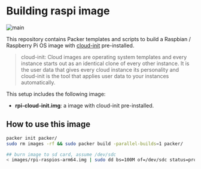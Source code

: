 # Building raspi image

![main](https://github.com/jsiebens/rpi-cloud-init/actions/workflows/build.yaml/badge.svg?branch=main)

This repository contains Packer templates and scripts to build a Raspbian / Raspberry Pi OS image with [cloud-init](https://cloud-init.io/) pre-installed.

> cloud-init: Cloud images are operating system templates and every instance starts out as an identical clone of every other instance. It is the user data that gives every cloud instance its personality and cloud-init is the tool that applies user data to your instances automatically.

This setup includes the following image:

- **rpi-cloud-init.img**: a image with cloud-init pre-installed.

## How to use this image

```bash
packer init packer/
sudo rm images -rf && sudo packer build -parallel-builds=1 packer/

## burn image to sd card, assume /dev/sdc
< images/rpi-raspios-arm64.img | sudo dd bs=100M of=/dev/sdc status=progress
```
